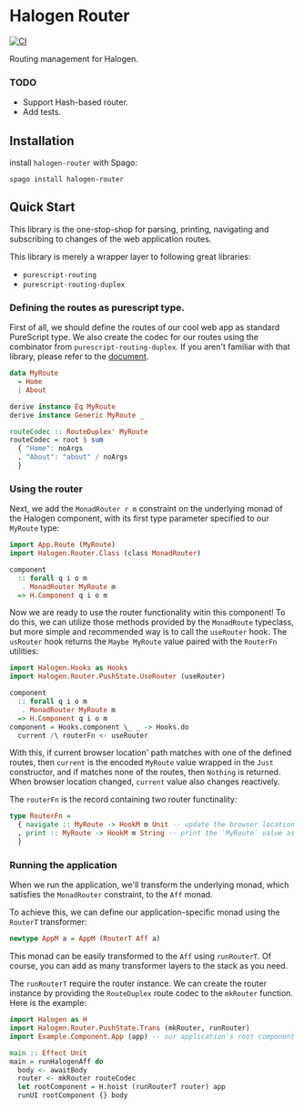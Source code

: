 # Halogen Router
[![CI](https://github.com/katsujukou/purescript-halogen-router/actions/workflows/ci.yml/badge.svg)](https://github.com/katsujukou/purescript-halogen-router/actions/workflows/ci.yml)

Routing management for Halogen.

### TODO
  - Support Hash-based router.
  - Add tests.

## Installation
install `halogen-router` with Spago:
```
spago install halogen-router
```

## Quick Start
This library is the one-stop-shop for parsing, printing, navigating and subscribing to changes of the web application routes.

This library is merely a wrapper layer to following great libraries:
  - `purescript-routing`
  - `purescript-routing-duplex`

### Defining the routes as purescript type.
First of all, we should define the routes of our cool web app as standard PureScript type.
We also create the codec for our routes using the combinator from `purescript-routing-duplex`.
If you aren't familiar with that library, please refer to the [document](https://github.com/natefaubion/purescript-routing-duplex).

```purs
data MyRoute
  = Home
  | About

derive instance Eq MyRoute
derive instance Generic MyRoute _

routeCodec :: RouteDuplex' MyRoute
routeCodec = root $ sum
  { "Home": noArgs
  , "About": "about" / noArgs
  }
```
### Using the router
Next, we add the `MonadRouter r m` constraint on the underlying monad of the Halogen component, with its first type parameter specified to our `MyRoute` type:
```purs
import App.Route (MyRoute)
import Halogen.Router.Class (class MonadRouter)

component
  :: forall q i o m
   . MonadRouter MyRoute m
  => H.Component q i o m
```
Now we are ready to use the router functionality witin this component!
To do this, we can utilize those methods provided by the `MonadRoute` typeclass, but more simple and recommended way is to call the `useRouter` hook.
The `usRouter` hook returns the `Maybe MyRoute` value paired with the `RouterFn` utilities:
```purs
import Halogen.Hooks as Hooks
import Halogen.Router.PushState.UseRouter (useRouter)

component
  :: forall q i o m
   . MonadRouter MyRoute m
  => H.Component q i o m
component = Hooks.component \_ _ -> Hooks.do
  current /\ routerFn <- useRouter
```
With this, if current browser location' path matches with one of the defined routes, then `current` is the encoded `MyRoute` value wrapped in the `Just` constructor, and if matches none of the routes, then `Nothing` is returned. When browser location changed, `current` value also changes reactively.

The `routerFn` is the record containing two router functinality:
```purs
type RouterFn =
  { navigate :: MyRoute -> HookM m Unit -- update the browser location to the specified route
  , print :: MyRoute -> HookM m String -- print the `MyRoute` value as the path string.
  }
```

### Running the application
When we run the application, we'll transform the underlying monad, which satisfies the `MonadRouter` constraint, to the `Aff` monad.

To achieve this, we can define our application-specific monad using the `RouterT` transformer:
```purs
newtype AppM a = AppM (RouterT Aff a) 
```
This monad can be easily transformed to the `Aff` using `runRouterT`.
Of course, you can add as many transformer layers to the stack as you need.

The `runRouterT` require the router instance.
We can create the router instance by providing the `RouteDuplex` route codec to the `mkRouter` function. Here is the example:
```purs
import Halogen as H
import Halogen.Router.PushState.Trans (mkRouter, runRouter)
import Example.Component.App (app) -- our application's root component 

main :: Effect Unit
main = runHalogenAff do
  body <- awaitBody
  router <- mkRouter routeCodec
  let rootComponent = H.hoist (runRouterT router) app
  runUI rootComponent {} body
```